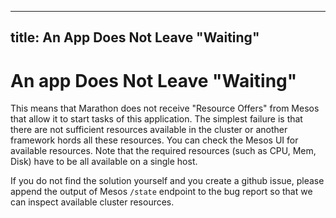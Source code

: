 ---
title: An App Does Not Leave "Waiting"
--------------------------------------

# An app Does Not Leave "Waiting"
 
This means that Marathon does not receive "Resource Offers" from Mesos that allow it to start tasks of
this application. The simplest failure is that there are not sufficient resources available in the cluster or another
framework hords all these resources. You can check the Mesos UI for available resources. Note that the required resources
(such as CPU, Mem, Disk) have to be all available on a single host.

If you do not find the solution yourself and you create a github issue, please append the output of Mesos `/state` endpoint to the bug report so that we can inspect available cluster resources.
